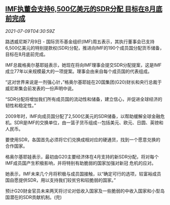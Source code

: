 <!--1625805063000-->
[IMF执董会支持6,500亿美元的SDR分配 目标在8月底前完成](https://cn.reuters.com/article/imf-sdr-allocation-board-0708-thur-idCNKCS2EF0A2)
------

<div><i>2021-07-09T04:30:59Z</i></div><p>路透威尼斯7月9日 - 国际货币基金组织(IMF)周五表示，其执行董事会已支持6,500亿美元的特别提款权(SDR)分配，推进向IMF的190个成员国分配货币储备，目标在8月底前完成。</p><p>IMF总裁格奥尔基耶娃表示，她现在将向IMF理事会提交SDR分配提案，这是IMF成立77年以来规模最大的一项提案。理事会由来自每个成员国的代表组成。</p><p>“这对世界来说是一剂强心针，”格奥尔基耶娃在20国集团(G20)财长和央行总裁于威尼斯集会前发表的一份声明中说。</p><p>“SDR分配将增加我们所有成员国的流动性和储备，建立信心，并促进全球经济的韧性和稳定性。”</p><p>2009年时，IMF向成员国分配了2,500亿美元的SDR储备，以帮助缓解全球金融危机。SDR是IMF的交换单位，由一篮子货币组成--包括美元、欧元、日圆、英镑和人民币。</p><p>要使用SDR，各国首先必须将它们兑换成相对应的硬通货，找到一个愿意兑换的合作国家。</p><p>格奥尔基耶娃表示，最初由G20主要经济体在4月支持的新SDR分配，将对每个IMF成员国产生积极影响，并将特别有助脆弱的国家加强对新冠 危机的应对。</p><p>她表示，IMF未来几个月将积极与成员国接触，以“确定可行的选项，较富裕成员国自愿提供SDR，用以支持我们较贫穷和较脆弱的国家。”</p><p>预计G20财金官员未来两天将讨论对低收入国家及一些脆弱的中收入国家和小型岛国潜在的SDR贡献机制。(完)</p>
